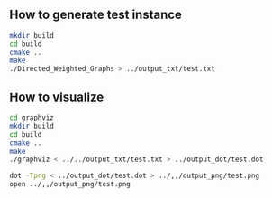 ## How to generate test instance

```bash
mkdir build
cd build
cmake ..
make 
./Directed_Weighted_Graphs > ../output_txt/test.txt
```

## How to visualize

```bash
cd graphviz
mkdir build
cd build
cmake ..
make
./graphviz < ../../output_txt/test.txt > ../output_dot/test.dot

dot -Tpng < ../output_dot/test.dot > ../,,/output_png/test.png 
open ../,,/output_png/test.png
```

